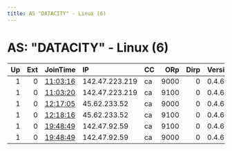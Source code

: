 ```yaml
---
title: AS "DATACITY" - Linux (6)
---
```


# AS: "DATACITY" - Linux (6)

|   Up |   Ext | JoinTime                                                                                              | IP             | CC   |   ORp |   Dirp | Version   | Contact                   | Nickname    |   eFamMembers |
|-----:|------:|:------------------------------------------------------------------------------------------------------|:---------------|:-----|------:|-------:|:----------|:--------------------------|:------------|--------------:|
|    1 |     0 | [11:03:16](https://nusenu.github.io/OrNetStats/w/relay/E5F513E15CC2CD35DFC4ECEAD190D3B38DB61B9E.html) | 142.47.223.219 | ca   |  9000 |      0 | 0.4.6.9   | C96547C107409836DAF454CDF | amatista219 |            26 |
|    1 |     0 | [11:03:20](https://nusenu.github.io/OrNetStats/w/relay/6EECA1B9DD50FC69FC6432A1F7A2AD26C1212893.html) | 142.47.223.219 | ca   |  9100 |      0 | 0.4.6.9   | C96547C107409836DAF454CDF | amatista219 |            26 |
|    1 |     0 | [12:17:05](https://nusenu.github.io/OrNetStats/w/relay/043BC8636292695FF268455FDDE068D510A4E6EA.html) | 45.62.233.52   | ca   |  9000 |      0 | 0.4.6.9   | C96547C107409836DAF454CDF | amatista052 |            26 |
|    1 |     0 | [12:18:16](https://nusenu.github.io/OrNetStats/w/relay/7BD0DE299AFDF4DD8E1A82472FBC6F8015228B0B.html) | 45.62.233.52   | ca   |  9100 |      0 | 0.4.6.9   | C96547C107409836DAF454CDF | amatista052 |            26 |
|    1 |     0 | [19:48:49](https://nusenu.github.io/OrNetStats/w/relay/D59B3934082BAE3A653697094E80AA295E733952.html) | 142.47.92.59   | ca   |  9100 |      0 | 0.4.6.9   | C96547C107409836DAF454CDF | amatista059 |            26 |
|    1 |     0 | [19:48:49](https://nusenu.github.io/OrNetStats/w/relay/E92EAB61F50B40D935EB943910700E4C44DCA36E.html) | 142.47.92.59   | ca   |  9000 |      0 | 0.4.6.9   | C96547C107409836DAF454CDF | amatista059 |            26 |
